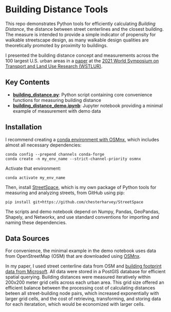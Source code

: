 # Building Distance Tools
This repo demonstrates Python tools for efficiently calculating *Building Distance*, the distance between street centerlines and the closest building. The measure is intended to provide a simple indicator of propensity for walkable streetscape design, as many walkable design qualities are theoretically promoted by proximity to buildings.

I presented the building distance concept and measurements across the 100 largest U.S. urban areas in a [paper](https://pheedloop.com/WSTLUR2021/site/sessions/?id=SESMAR7E5DQNYNCPH) at the [2021 World Symposium on Transport and Land Use Research (WSTLUR)](https://pheedloop.com/WSTLUR2021/site/home/).

## Key Contents
- **[building_distance.py](https://github.com/chesterharvey/building_distance/blob/main/building_distance.py)**: Python script containing core convenience functions for measuring building distance
- **[building_distance_demo.ipynb](https://github.com/chesterharvey/building_distance/blob/main/building_distance_demo.ipynb)**: Jupyter notebook providing a minimal example of measurement with demo data

## Installation
I recommend creating a [conda environment with OSMnx](https://osmnx.readthedocs.io/en/stable/), which includes almost all necessary dependencies:
```
conda config --prepend channels conda-forge
conda create -n my_env_name --strict-channel-priority osmnx
```
Activate that environment:
```
conda activate my_env_name
```
Then, install [StreetSpace](https://github.com/chesterharvey/StreetSpace), which is my own package of Python tools for measuring and analyzing streets, from GitHub using pip:
```
pip install git+https://github.com/chesterharvey/StreetSpace
```
The scripts and demo notebook depend on Numpy, Pandas, GeoPandas, Shapely, and Networkx, and use standard conventions for importing and naming these dependencies.  

## Data Sources
For convenience, the minimal example in the demo notebook uses data from OpenStreetMap (OSM) that are downloaded using [OSMnx](https://github.com/gboeing/osmnx).

In my paper, I used street centerline data from OSM and [building footprint data from Microsoft](https://github.com/microsoft/USBuildingFootprints). All data were stored in a PostGIS database for efficient spatial querying. Building distances were measured iteratively within 200x200 meter grid cells across each urban area. This grid size offered an efficient balance between the processing cost of calculating distances beteen all street-building node pairs, which increased exponentially with larger grid cells, and the cost of retrieving, transforming, and storing data for each iteratation, which would be economized with larger cells.
